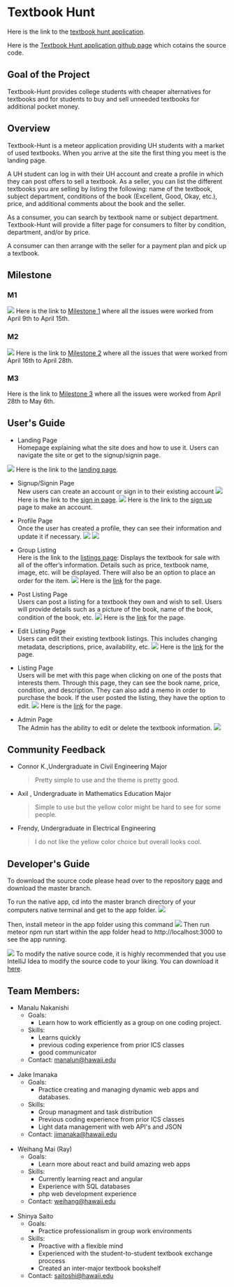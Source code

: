 # Textbook Hunt

Here is the link to the [textbook hunt application](http://textbookhunt.meteorapp.com/#/).

Here is the [Textbook Hunt application github page](https://github.com/textbookhunt/textbookhunt) which cotains the source code.  

## Goal of the Project 

Textbook-Hunt provides college students with cheaper alternatives for textbooks and for students to buy and sell unneeded textbooks for additional pocket money. 

## Overview

Textbook-Hunt is a meteor application providing UH students with a market of used textbooks. When you arrive at the site the first thing you meet is the landing page. 

A UH student can log in with their UH account and create a profile in which they can post offers to sell a textbook. As a seller, you can list the different textbooks you are selling by listing the following: name of the textbook, subject department, conditions of the book (Excellent, Good, Okay, etc.), price, and additional comments about the book and the seller.

As a consumer, you can search by textbook name or subject department. Textbook-Hunt will provide a filter page for consumers to filter by condition, department, and/or by price. 

A consumer can then arrange with the seller for a payment plan and pick up a textbook. 

## Milestone 

### M1 
![](doc/milestone1.png)
Here is the link to [Milestone 1](https://github.com/textbook-hunt/textbookhunt/projects/2) where all the issues were worked from April 9th to April 15th. 


### M2 
![](doc/milestone2.png)
Here is the link to [Milestone 2](https://github.com/textbook-hunt/textbookhunt/projects/3) where all the issues that were worked from April 16th to April 28th. 

### M3 
Here is the link to [Milestone 3](https://github.com/textbookhunt/textbookhunt/projects/4) where all the issues were worked from April 28th to May 6th.

## User's Guide 

* Landing Page <br/>
Homepage explaining what the site does and how to use it.  Users can navigate the site or get to the signup/signin page. 

![](doc/landing.png)
Here is the link to the [landing page](http://textbookhunt.meteorapp.com/#/).

* Signup/Signin Page <br/>
New users can create an account or sign in to their existing account
![](doc/signin-page.png)
Here is the link to the [sign in page](http://textbookhunt.meteorapp.com/#/signin).
![](doc/signup-page.png)
Here is the link to the [sign up](http://textbookhunt.meteorapp.com/#/signup) page to make an account.
* Profile Page <br/>
Once the user has created a profile, they can see their information and update it if necessary.
![](doc/profile.png)
![](doc/editProfile.png)
* Group Listing <br/>
Here is the link to the [listings page](http://textbookhunt.meteorapp.com/#/list): 
Displays the textbook for sale with all of the offer’s information.  Details such as price, textbook name, image, etc. will be displayed.  There will also be an option to place an order for the item.
![](doc/listingPage.png)
Here is the [link](http://textbookhunt.meteorapp.com/#/list) for the page.

* Post Listing Page <br/>
Users can post a listing for a textbook they own and wish to sell.  Users will provide details such as a picture of the book, name of the book, condition of the book, etc.
![](doc/postListing.png)
Here is the [link](http://textbookhunt.meteorapp.com/#/add)  for the page. 

* Edit Listing Page <br/>
Users can edit their existing textbook listings.  This includes changing metadata, descriptions, price, availability, etc.
![](doc/editListing.png)
Here is the [link](http://textbookhunt.meteorapp.com/#/edit/CY8yJrv4vaXYwSuMi) for the page.

* Listing Page <br/>
Users will be met with this page when clicking on one of the posts that interests them.  Through this page, they can see the book name, price, condition, and description. They can also add a memo in order to purchase the book.  If the user posted the listing, they have the option to edit.
![](doc/listing.png)
Here is the [link](http://textbookhunt.meteorapp.com/#/listing/8knbE62zBJLMD4cqn) for the page.

* Admin Page <br/>
The Admin has the ability to edit or delete the textbook information.
![](doc/admin.png)
## Community Feedback 
- Connor K.,Undergraduate in Civil Engineering Major  
   >Pretty simple to use and the theme is pretty good. 
- Axil , Undergraduate in Mathematics Education Major 
   > Simple to use but the yellow color might be hard to see for some people.
- Frendy, Undergraduate in Electrical Engineering 
   > I do not like the yellow color choice but overall looks cool. 
## Developer's Guide 

To download the source code please head over to the repository [page](https://github.com/textbookhunt/textbookhunt) and download the master branch. 

To run the native app, cd into the master branch directory of your computers native terminal and get to the app folder.
![](doc/cd.png)

Then, install meteor in the app folder using this command
![](doc/meteorinstall.png)
Then run meteor npm run start within the app folder head to http://localhost:3000 to see the app running.

![](doc/meteornpmrun.png)
To modify the native source code, it is highly recommended that you use IntelliJ Idea to modify the source code to your liking. You can download it [here](https://www.jetbrains.com/idea/download/#section=mac).
## Team Members:

* Manalu Nakanishi
  * Goals:
    * Learn how to work efficiently as a group on one coding project.
  * Skills:
    * Learns quickly
    * previous coding experience from prior ICS classes
    * good communicator
  * Contact: manalun@hawaii.edu
  <br/>
* Jake Imanaka
  * Goals:
    * Practice creating and managing dynamic web apps and databases.
  * Skills:
    * Group managment and task distribution
    * Previous coding experience from prior ICS classes
    * Light data management with web API's and JSON
  * Contact: jimanaka@hawaii.edu
  <br/>
* Weihang Mai (Ray)
  * Goals:
    * Learn more about react and build amazing web apps
  * Skills:
    * Currently learning react and angular
    * Experience with SQL databases
    * php web development experience
  * Contact: weihang@hawaii.edu
  <br/>
* Shinya Saito
  * Goals:
    * Practice professionalism in group work environments
  * Skills:
    * Proactive with a flexible mind
    * Experienced with the student-to-student textbook exchange proccess 
    * Created an inter-major textbook bookshelf
  * Contact: saitoshi@hawaii.edu
  
    

